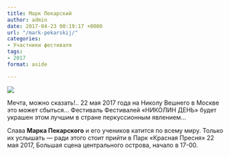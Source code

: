 ```yaml
---
title: Марк Пекарский
author: admin
date: 2017-04-23 00:19:17 +0000
url: "/mark-pekarskij/"
categories:
- Участники фестиваля
tags:
- 2017
format: aside

---
```

![](/images/nikolin-den-pekarskij.jpg)

Мечта, можно сказать!.. 22 мая 2017 года на Николу Вешнего в Москве это может сбыться… Фестиваль Фестивалей «НИКОЛИН ДЕНЬ» будет украшен этом лучшим в стране перкуссионным явлением…

Слава **Марка Пекарского** и его учеников катится по всему миру. Только их услышать — ради этого стоит прийти в Парк «Красная Пресня» 22 мая 2017, Большая сцена центрального острова, начало в 17-00.